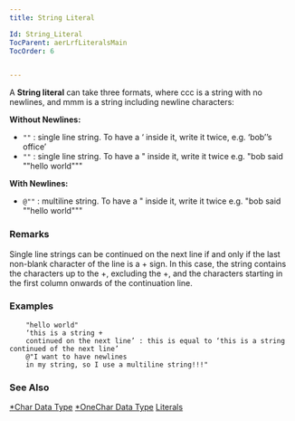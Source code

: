 ```yaml
---
title: String Literal

Id: String_Literal
TocParent: aerLrfLiteralsMain
TocOrder: 6


---
```


A **String literal** can take three formats, where ccc is a string with no newlines, and mmm is a string including newline characters:

**Without Newlines:** 

- <code>"<ccc>"</code> : single line string. To have a ‘ inside it, write it twice, e.g. ‘bob’’s office’
- <code>"<ccc>"</code> : single line string. To have a " inside it, write it twice e.g. "bob said ""hello world"""

**With Newlines:** 

- <code>@"<mmm>"</code> : multiline string. To have a " inside it, write it twice e.g. "bob said ""hello world"""

### Remarks
Single line strings can be continued on the next line if and only if the last non-blank character of the line is a + sign. In this case, the string contains the characters up to the +, excluding the +, and the characters starting in the first column onwards of the continuation line. 

### Examples
<dl class="Code" />
            
```
    "hello world"
    ‘this is a string + 
	continued on the next line’ : this is equal to ‘this is a string continued of the next line’
    @"I want to have newlines
	in my string, so I use a multiline string!!!"
```

### See Also
[*Char Data Type](Character_Data_Type.html)
[*OneChar Data Type](Onechar_Data_Type.html)
[Literals](aerLrfLiteralsMain.html) 
